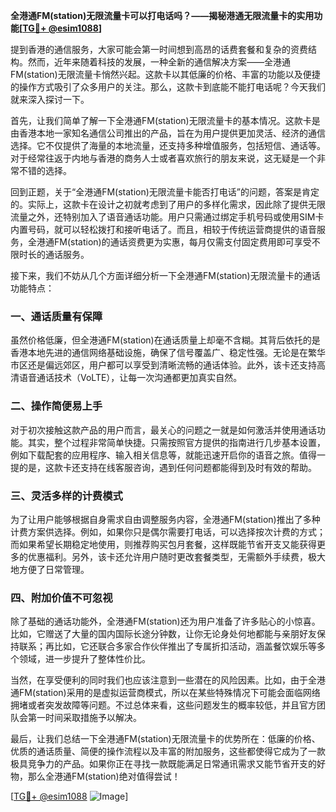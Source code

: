 **全港通FM(station)无限流量卡可以打电话吗？——揭秘港通无限流量卡的实用功能[[TG💪+ @esim1088](https://t.me/s/esim1088)]**

提到香港的通信服务，大家可能会第一时间想到高昂的话费套餐和复杂的资费结构。然而，近年来随着科技的发展，一种全新的通信解决方案——全港通FM(station)无限流量卡悄然兴起。这款卡以其低廉的价格、丰富的功能以及便捷的操作方式吸引了众多用户的关注。那么，这款卡到底能不能打电话呢？今天我们就来深入探讨一下。

首先，让我们简单了解一下全港通FM(station)无限流量卡的基本情况。这款卡是由香港本地一家知名通信公司推出的产品，旨在为用户提供更加灵活、经济的通信选择。它不仅提供了海量的本地流量，还支持多种增值服务，包括短信、通话等。对于经常往返于内地与香港的商务人士或者喜欢旅行的朋友来说，这无疑是一个非常不错的选择。

回到正题，关于“全港通FM(station)无限流量卡能否打电话”的问题，答案是肯定的。实际上，这款卡在设计之初就考虑到了用户的多样化需求，因此除了提供无限流量之外，还特别加入了语音通话功能。用户只需通过绑定手机号码或使用SIM卡内置号码，就可以轻松拨打和接听电话了。而且，相较于传统运营商提供的语音服务，全港通FM(station)的通话资费更为实惠，每月仅需支付固定费用即可享受不限时长的通话服务。

接下来，我们不妨从几个方面详细分析一下全港通FM(station)无限流量卡的通话功能特点：

### 一、通话质量有保障

虽然价格低廉，但全港通FM(station)在通话质量上却毫不含糊。其背后依托的是香港本地先进的通信网络基础设施，确保了信号覆盖广、稳定性强。无论是在繁华市区还是偏远郊区，用户都可以享受到清晰流畅的通话体验。此外，该卡还支持高清语音通话技术（VoLTE），让每一次沟通都更加真实自然。

### 二、操作简便易上手

对于初次接触这款产品的用户而言，最关心的问题之一就是如何激活并使用通话功能。其实，整个过程非常简单快捷。只需按照官方提供的指南进行几步基本设置，例如下载配套的应用程序、输入相关信息等，就能迅速开启你的语音之旅。值得一提的是，这款卡还支持在线客服咨询，遇到任何问题都能得到及时有效的帮助。

### 三、灵活多样的计费模式

为了让用户能够根据自身需求自由调整服务内容，全港通FM(station)推出了多种计费方案供选择。例如，如果你只是偶尔需要打电话，可以选择按次计费的方式；而如果希望长期稳定地使用，则推荐购买包月套餐，这样既能节省开支又能获得更多的优惠福利。另外，该卡还允许用户随时更改套餐类型，无需额外手续费，极大地方便了日常管理。

### 四、附加价值不可忽视

除了基础的通话功能外，全港通FM(station)还为用户准备了许多贴心的小惊喜。比如，它赠送了大量的国内国际长途分钟数，让你无论身处何地都能与亲朋好友保持联系；再比如，它还联合多家合作伙伴推出了专属折扣活动，涵盖餐饮娱乐等多个领域，进一步提升了整体性价比。

当然，在享受便利的同时我们也应该注意到一些潜在的风险因素。比如，由于全港通FM(station)采用的是虚拟运营商模式，所以在某些特殊情况下可能会面临网络拥堵或者突发故障等问题。不过总体来看，这些问题发生的概率较低，并且官方团队会第一时间采取措施予以解决。

最后，让我们总结一下全港通FM(station)无限流量卡的优势所在：低廉的价格、优质的通话质量、简便的操作流程以及丰富的附加服务，这些都使得它成为了一款极具竞争力的产品。如果你正在寻找一款既能满足日常通讯需求又能节省开支的好物，那么全港通FM(station)绝对值得尝试！

[[TG💪+ @esim1088](https://t.me/s/esim1088) ![Image](https://i.postimg.cc/4NQfJmqS/Snipaste-2025-05-13-00-14-12.png)]